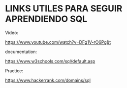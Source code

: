 # LINKS UTILES PARA SEGUIR APRENDIENDO SQL

Video:

https://www.youtube.com/watch?v=DFg1V-rO6Pg&t

documentation:

https://www.w3schools.com/sql/default.asp

Practice:

https://www.hackerrank.com/domains/sql
